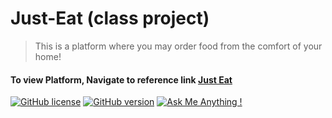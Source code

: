 # Just-Eat (class project)
>This is a platform where you may order food from the comfort of your home! 



#### To view Platform, Navigate to reference link [Just Eat](https://justeatrda.netlify.app/)

[![GitHub license](https://img.shields.io/github/license/Naereen/StrapDown.js.svg)](https://github.com/Naereen/StrapDown.js/blob/master/LICENSE)
[![GitHub version](https://badge.fury.io/gh/Naereen%2FStrapDown.js.svg)](https://github.com/Naereen/StrapDown.js)
[![Ask Me Anything !](https://img.shields.io/badge/Ask%20me-anything-1abc9c.svg)](https://github.com//irfiacre)
